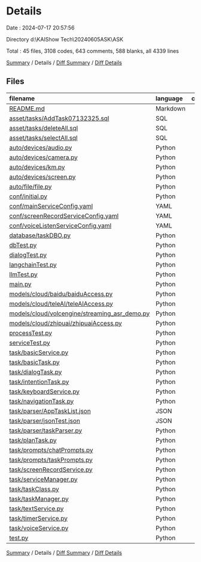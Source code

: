 # Details

Date : 2024-07-17 20:57:56

Directory d:\\KAIShow Tech\\20240605ASK\\ASK

Total : 45 files,  3108 codes, 643 comments, 588 blanks, all 4339 lines

[Summary](results.md) / Details / [Diff Summary](diff.md) / [Diff Details](diff-details.md)

## Files
| filename | language | code | comment | blank | total |
| :--- | :--- | ---: | ---: | ---: | ---: |
| [README.md](/README.md) | Markdown | 34 | 0 | 11 | 45 |
| [asset/tasks/AddTask07132325.sql](/asset/tasks/AddTask07132325.sql) | SQL | 5 | 0 | 0 | 5 |
| [asset/tasks/deleteAll.sql](/asset/tasks/deleteAll.sql) | SQL | 1 | 0 | 0 | 1 |
| [asset/tasks/selectAll.sql](/asset/tasks/selectAll.sql) | SQL | 1 | 0 | 0 | 1 |
| [auto/devices/audio.py](/auto/devices/audio.py) | Python | 202 | 83 | 35 | 320 |
| [auto/devices/camera.py](/auto/devices/camera.py) | Python | 3 | 1 | 1 | 5 |
| [auto/devices/km.py](/auto/devices/km.py) | Python | 3 | 1 | 1 | 5 |
| [auto/devices/screen.py](/auto/devices/screen.py) | Python | 19 | 2 | 7 | 28 |
| [auto/file/file.py](/auto/file/file.py) | Python | 61 | 13 | 11 | 85 |
| [conf/initial.py](/conf/initial.py) | Python | 31 | 4 | 10 | 45 |
| [conf/mainServiceConfig.yaml](/conf/mainServiceConfig.yaml) | YAML | 5 | 43 | 16 | 64 |
| [conf/screenRecordServiceConfig.yaml](/conf/screenRecordServiceConfig.yaml) | YAML | 4 | 1 | 0 | 5 |
| [conf/voiceListenServiceConfig.yaml](/conf/voiceListenServiceConfig.yaml) | YAML | 7 | 1 | 5 | 13 |
| [database/taskDBO.py](/database/taskDBO.py) | Python | 70 | 1 | 13 | 84 |
| [dbTest.py](/dbTest.py) | Python | 9 | 0 | 3 | 12 |
| [dialogTest.py](/dialogTest.py) | Python | 44 | 17 | 10 | 71 |
| [langchainTest.py](/langchainTest.py) | Python | 12 | 4 | 1 | 17 |
| [llmTest.py](/llmTest.py) | Python | 64 | 15 | 25 | 104 |
| [main.py](/main.py) | Python | 44 | 14 | 13 | 71 |
| [models/cloud/baidu/baiduAccess.py](/models/cloud/baidu/baiduAccess.py) | Python | 230 | 35 | 34 | 299 |
| [models/cloud/teleAI/teleAIAccess.py](/models/cloud/teleAI/teleAIAccess.py) | Python | 191 | 76 | 25 | 292 |
| [models/cloud/volcengine/streaming_asr_demo.py](/models/cloud/volcengine/streaming_asr_demo.py) | Python | 311 | 9 | 38 | 358 |
| [models/cloud/zhipuai/zhipuaiAccess.py](/models/cloud/zhipuai/zhipuaiAccess.py) | Python | 45 | 7 | 11 | 63 |
| [processTest.py](/processTest.py) | Python | 6 | 12 | 3 | 21 |
| [serviceTest.py](/serviceTest.py) | Python | 21 | 0 | 3 | 24 |
| [task/basicService.py](/task/basicService.py) | Python | 124 | 0 | 46 | 170 |
| [task/basicTask.py](/task/basicTask.py) | Python | 27 | 4 | 11 | 42 |
| [task/dialogTask.py](/task/dialogTask.py) | Python | 175 | 50 | 38 | 263 |
| [task/intentionTask.py](/task/intentionTask.py) | Python | 0 | 0 | 1 | 1 |
| [task/keyboardService.py](/task/keyboardService.py) | Python | 80 | 18 | 30 | 128 |
| [task/navigationTask.py](/task/navigationTask.py) | Python | 0 | 0 | 1 | 1 |
| [task/parser/AppTaskList.json](/task/parser/AppTaskList.json) | JSON | 35 | 0 | 0 | 35 |
| [task/parser/jsonTest.json](/task/parser/jsonTest.json) | JSON | 81 | 0 | 1 | 82 |
| [task/parser/taskParser.py](/task/parser/taskParser.py) | Python | 13 | 2 | 4 | 19 |
| [task/planTask.py](/task/planTask.py) | Python | 57 | 6 | 14 | 77 |
| [task/prompts/chatPrompts.py](/task/prompts/chatPrompts.py) | Python | 47 | 2 | 8 | 57 |
| [task/prompts/taskPrompts.py](/task/prompts/taskPrompts.py) | Python | 418 | 7 | 14 | 439 |
| [task/screenRecordService.py](/task/screenRecordService.py) | Python | 79 | 31 | 22 | 132 |
| [task/serviceManager.py](/task/serviceManager.py) | Python | 101 | 58 | 22 | 181 |
| [task/taskClass.py](/task/taskClass.py) | Python | 44 | 0 | 13 | 57 |
| [task/taskManager.py](/task/taskManager.py) | Python | 98 | 24 | 28 | 150 |
| [task/textService.py](/task/textService.py) | Python | 124 | 43 | 26 | 193 |
| [task/timerService.py](/task/timerService.py) | Python | 0 | 0 | 1 | 1 |
| [task/voiceService.py](/task/voiceService.py) | Python | 179 | 59 | 31 | 269 |
| [test.py](/test.py) | Python | 3 | 0 | 1 | 4 |

[Summary](results.md) / Details / [Diff Summary](diff.md) / [Diff Details](diff-details.md)